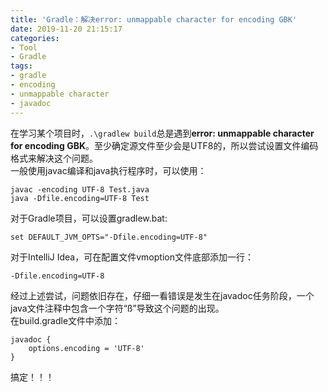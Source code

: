 ```yaml
---
title: 'Gradle：解决error: unmappable character for encoding GBK'
date: 2019-11-20 21:15:17
categories: 
- Tool
- Gradle
tags: 
- gradle
- encoding
- unmappable character
- javadoc
---
```


在学习某个项目时，`.\gradlew build`总是遇到**error: unmappable character for encoding GBK**。至少确定源文件至少会是UTF8的，所以尝试设置文件编码格式来解决这个问题。  
一般使用javac编译和java执行程序时，可以使用：  
```
javac -encoding UTF-8 Test.java
java -Dfile.encoding=UTF-8 Test
```

对于Gradle项目，可以设置gradlew.bat:  
```
set DEFAULT_JVM_OPTS="-Dfile.encoding=UTF-8"
```

对于IntelliJ Idea，可在配置文件vmoption文件底部添加一行：   
```
-Dfile.encoding=UTF-8
```

经过上述尝试，问题依旧存在，仔细一看错误是发生在javadoc任务阶段，一个java文件注释中包含一个字符“ß”导致这个问题的出现。  
在build.gradle文件中添加：  
```
javadoc {
    options.encoding = 'UTF-8'
}
```

搞定！！！  